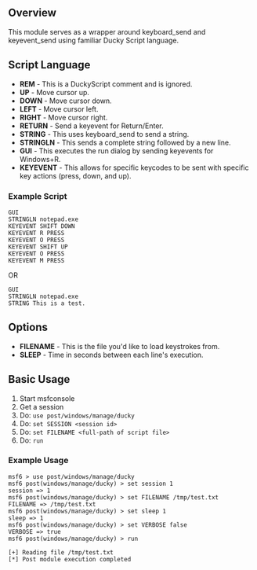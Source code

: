 ## Overview

This module serves as a wrapper around keyboard_send and keyevent_send using familiar Ducky Script language.

## Script Language
- **REM** - This is a DuckyScript comment and is ignored.
- **UP** - Move cursor up.
- **DOWN** - Move cursor down.
- **LEFT** - Move cursor left.
- **RIGHT** - Move cursor right.
- **RETURN** - Send a keyevent for Return/Enter.
- **STRING** - This uses keyboard_send to send a string.
- **STRINGLN** - This sends a complete string followed by a new line.
- **GUI** - This executes the run dialog by sending keyevents for Windows+R.
- **KEYEVENT** - This allows for specific keycodes to be sent with specific key actions (press, down, and up).

### Example Script
```
GUI
STRINGLN notepad.exe
KEYEVENT SHIFT DOWN
KEYEVENT R PRESS
KEYEVENT O PRESS
KEYEVENT SHIFT UP
KEYEVENT O PRESS
KEYEVENT M PRESS
```
OR
```
GUI
STRINGLN notepad.exe
STRING This is a test.
```

## Options
- **FILENAME** - This is the file you'd like to load keystrokes from.
- **SLEEP** - Time in seconds between each line's execution.

## Basic Usage

1. Start msfconsole
2. Get a session
3. Do: `use post/windows/manage/ducky`
4. Do: `set SESSION <session id>`
5. Do: `set FILENAME <full-path of script file>`
6. Do: `run`

### Example Usage

```
msf6 > use post/windows/manage/ducky
msf6 post(windows/manage/ducky) > set session 1
session => 1
msf6 post(windows/manage/ducky) > set FILENAME /tmp/test.txt
FILENAME => /tmp/test.txt
msf6 post(windows/manage/ducky) > set sleep 1
sleep => 1
msf6 post(windows/manage/ducky) > set VERBOSE false
VERBOSE => true
msf6 post(windows/manage/ducky) > run

[+] Reading file /tmp/test.txt
[*] Post module execution completed
```